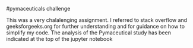 #pymaceuticals challenge

This was a very chalalenging assignment. I referred to stack overflow and geeksforgeeks.org for further understanding and for guidance on how to simplify my code.
The analysis of the Pymaceutical study has been indicated at the top of the jupyter notebook

